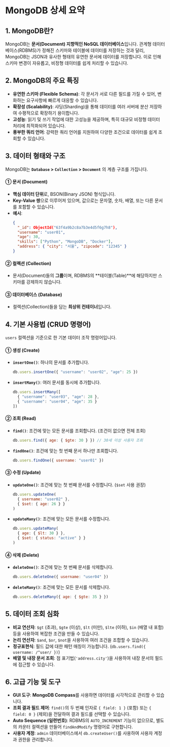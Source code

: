 # MongoDB 상세 요약

## 1. MongoDB란?

MongoDB는 **문서(Document) 지향적인 NoSQL 데이터베이스**입니다. 관계형 데이터베이스(RDBMS)가 정해진 스키마와 테이블에 데이터를 저장하는 것과 달리, MongoDB는 JSON과 유사한 형태의 유연한 문서에 데이터를 저장합니다. 이로 인해 스키마 변경이 자유롭고, 비정형 데이터를 쉽게 처리할 수 있습니다.

## 2. MongoDB의 주요 특징

-   **유연한 스키마 (Flexible Schema)**: 각 문서가 서로 다른 필드를 가질 수 있어, 변화하는 요구사항에 빠르게 대응할 수 있습니다.
-   **확장성 (Scalability)**: 샤딩(Sharding)을 통해 데이터를 여러 서버에 분산 저장하여 수평적으로 확장하기 용이합니다.
-   **고성능**: 읽기 및 쓰기 작업에 대한 고성능을 제공하며, 특히 대규모 비정형 데이터 처리에 최적화되어 있습니다.
-   **풍부한 쿼리 언어**: 강력한 쿼리 언어를 지원하여 다양한 조건으로 데이터를 쉽게 조회할 수 있습니다.

## 3. 데이터 형태와 구조

MongoDB는 **`Database` > `Collection` > `Document`** 의 계층 구조를 가집니다.

#### ① 문서 (Document)
- **핵심 데이터 단위**로, BSON(Binary JSON) 형식입니다.
- **Key-Value 쌍**으로 이루어져 있으며, 값으로는 문자열, 숫자, 배열, 또는 다른 문서를 포함할 수 있습니다.
- **예시**:
  ```json
  {
    "_id": ObjectId("63f4a9b2c8a7b3e4d5f6g7h8"),
    "username": "user01",
    "age": 30,
    "skills": ["Python", "MongoDB", "Docker"],
    "address": { "city": "서울", "zipcode": "12345" }
  }
  ```

#### ② 컬렉션 (Collection)
- 문서(Document)들의 **그룹**이며, RDBMS의 **테이블(Table)**에 해당하지만 스키마를 강제하지 않습니다.

#### ③ 데이터베이스 (Database)
- 컬렉션(Collection)들을 담는 **최상위 컨테이너**입니다.

## 4. 기본 사용법 (CRUD 명령어)

`users` 컬렉션을 기준으로 한 기본 데이터 조작 명령어입니다.

#### ① 생성 (Create)
- **`insertOne()`**: 하나의 문서를 추가합니다.
  ```javascript
  db.users.insertOne({ "username": "user02", "age": 25 })
  ```
- **`insertMany()`**: 여러 문서를 동시에 추가합니다.
  ```javascript
  db.users.insertMany([
    { "username": "user03", "age": 28 },
    { "username": "user04", "age": 35 }
  ])
  ```

#### ② 조회 (Read)
- **`find()`**: 조건에 맞는 모든 문서를 조회합니다. (조건이 없으면 전체 조회)
  ```javascript
  db.users.find({ age: { $gte: 30 } }) // 30세 이상 사용자 조회
  ```
- **`findOne()`**: 조건에 맞는 첫 번째 문서 하나만 조회합니다.
  ```javascript
  db.users.findOne({ username: "user01" })
  ```

#### ③ 수정 (Update)
- **`updateOne()`**: 조건에 맞는 첫 번째 문서를 수정합니다. (`$set` 사용 권장)
  ```javascript
  db.users.updateOne(
    { username: "user02" },
    { $set: { age: 26 } }
  )
  ```
- **`updateMany()`**: 조건에 맞는 모든 문서를 수정합니다.
  ```javascript
  db.users.updateMany(
    { age: { $lt: 30 } },
    { $set: { status: "active" } }
  )
  ```

#### ④ 삭제 (Delete)
- **`deleteOne()`**: 조건에 맞는 첫 번째 문서를 삭제합니다.
  ```javascript
  db.users.deleteOne({ username: "user04" })
  ```
- **`deleteMany()`**: 조건에 맞는 모든 문서를 삭제합니다.
  ```javascript
  db.users.deleteMany({ age: { $gte: 35 } })
  ```

## 5. 데이터 조회 심화

-   **비교 연산자**: `$gt` (초과), `$gte` (이상), `$lt` (미만), `$lte` (이하), `$in` (배열 내 포함) 등을 사용하여 복잡한 조건을 만들 수 있습니다.
-   **논리 연산자**: `$and`, `$or`, `$not`을 사용하여 여러 조건을 조합할 수 있습니다.
-   **정규표현식**: 필드 값에 대한 패턴 매칭이 가능합니다. (`db.users.find({ username: /^user/ })`)
-   **배열 및 내장 문서 조회**: 점 표기법(`'address.city'`)을 사용하여 내장 문서의 필드에 접근할 수 있습니다.

## 6. 고급 기능 및 도구

-   **GUI 도구**: **MongoDB Compass**를 사용하면 데이터를 시각적으로 관리할 수 있습니다.
-   **조회 결과 필드 제어**: `find()`의 두 번째 인자로 `{ field: 1 }` (포함) 또는 `{ field: 0 }` (제외)을 전달하여 결과 필드를 선택할 수 있습니다.
-   **Auto Sequence (일련번호)**: RDBMS의 `AUTO_INCREMENT` 기능이 없으므로, 별도의 카운터 컬렉션을 만들어 `findAndModify` 명령어로 구현합니다.
-   **사용자 계정**: `admin` 데이터베이스에서 `db.createUser()`를 사용하여 사용자 계정과 권한을 관리합니다.
